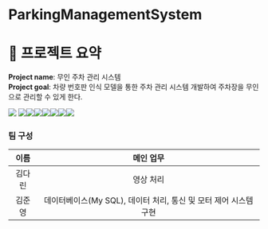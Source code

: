 # ParkingManagementSystem

# 🚗 프로젝트 요약

**Project name**: 무인 주차 관리 시스템   
**Project goal**: 차량 번호판 인식 모델을 통한 주차 관리 시스템 개발하여 주차장을 무인으로 관리할 수 있게 한다.   
   
<img src="https://img.shields.io/badge/Tag: -000000?style=plastic&logo=Tag&logoColor=white"> <img src="https://img.shields.io/badge/Python-3776AB?style=plastic&logo=Python&logoColor=white"><img src="https://img.shields.io/badge/Visual Studio Code-007ACC?style=plastic&logo=visualstudiocode&logoColor=white"><img src="https://img.shields.io/badge/Csharp-512BD4?style=plastic&logo=csharp&logoColor=white"><img src="https://img.shields.io/badge/STM32-03234B?style=plastic&logo=stmicroelectronics&logoColor=white"><img src="https://img.shields.io/badge/Pytorch-EE4C2C?style=plastic&logo=pytorch&logoColor=white"><img src="https://img.shields.io/badge/OpenCV-5C3EE8?style=plastic&logo=opencv&logoColor=white"><img src="https://img.shields.io/badge/MySQL-4479A1?style=plastic&logo=mysql&logoColor=white">   

### **팀 구성**
| 이름 | 메인 업무 |
|:--:|:--:|
|김다린|영상 처리|
|김준영|데이터베이스(My SQL), 데이터 처리, 통신 및 모터 제어 시스템 구현|   
   

